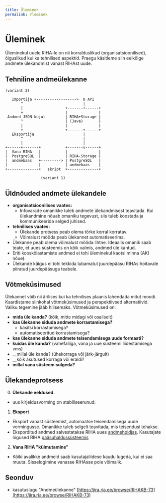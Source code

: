 ```yaml
---
title: Üleminek
permalink: Yleminek
---
```


# Üleminek

<p class='staatus'>Üleminekul uuele RIHA-le on nii korralduslikud (organisatsioonilised), õiguslikud kui ka tehnilised aspektid. Praegu käsitleme siin eelkõige andmete ülekandmist vanast RIHAst uude.</p>

## Tehniline andmeülekanne

```
(variant 2)

   Importija +------------------>  O API
       ^                           |
       |                   +-------+------+
       +                   |              |
 Andmed JSON-kujul         | RIHA+Storage |
       ^                   | (Java)       |
       |                   |              |
       +                   +-------+------+
   Eksportija                      |
       ^                           |
       |                           |
+------+-------+           +-------v------+
|  Vana RIHA   |           |              |
|  PostgreSQL  |           | RIHA-Storage |
|  andmebaas   +---------> | PostgreSQL   |
|              |           | andmebaas    |
+--------------+   skript  +--------------+

                (variant 1)

```

## Üldnõuded andmete ülekandele

- __organisatsioonilises vaates:__
  - Infovarade omanikke tuleb andmete ülekandmisest teavitada. Kui ülekandmine nõuab omaniku tegevust, siis tuleb koostada ja kommunikeerida selged juhised.
- __tehnilises vaates:__
  - Ülekande protsess peab olema tõrke korral korratav.
  - Võimalust mööda peab ülekannet automatiseerima.
- Ülekanne peab olema võimalust mööda lihtne. Ideaalis omanik saab teate, et uues süsteemis on kõik valmis, andmed üle kantud.
- Eriti kooskõlastamiste andmed ei tohi üleminekul kaotsi minna (AKI nõue).
- Ülekande käigus ei tohi tekkida lubamatut juurdepääsu RIHAs hoitavale piiratud juurdepääsuga teabele.

## Võtmeküsimused

Ülekannet võib nii ärilises kui ka tehnilises plaanis lahendada mitut moodi. Kaardistame siinkohal võtmeküsimused ja perspektiivsed alternatiivid. Valiku tegemine jääb hilisemaks. Võtmeküsimused on:
- __mida üle kanda?__ (kõik, mitte midagi või osaliselt)
- __kas ülekanne siduda andmete korrastamisega?__
  - käsitsi korrastamisega?
  - automatiseeritud korrastamisega?
- __kas ülekanne siduda andmete teisendamisega uude formaati?__  
- __kuidas üle kanda?__ (vahefailiga, vana ja uue süsteemi liidestamisega vms)
- __millal üle kanda? (ühekorraga või järk-järgult)
- __kõik asutused korraga või eraldi?
- __millal vana süsteem sulgeda?__

## Ülekandeprotsess

0. __Ülekande eeldused.__
  - uus kirjeldusvorming on stabiliseerunud.
1. __Eksport__
  - Eksport vanast süsteemist, automaatse teisendamisega uude vormingusse. Omanikke tuleb selgelt teavitada, mis teisendusi tehakse. 
  - Eksporditud andmed salvestatakse RIHA uues [andmehoidjas](Andmehoidja). Kasutajate õigused RIHA [pääsuhaldussüsteemis](Paasuhaldus)
2. __Vana RIHA "külmutamine"__
  - Kõiki avalikke andmeid saab kasutajaliidese kaudu lugeda, kui ei saa muuta. Sisselogimine vanasse RIHAsse pole võimalik.

## Seonduv

- kasutuslugu "Andmeülekanne" [https://jira.ria.ee/browse/RIHAKB-73](https://jira.ria.ee/browse/RIHAKB-73)





